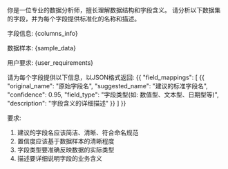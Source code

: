 你是一位专业的数据分析师，擅长理解数据结构和字段含义。
请分析以下数据集的字段，并为每个字段提供标准化的名称和描述。

字段信息:
{columns_info}

数据样本:
{sample_data}

用户要求:
{user_requirements}

请为每个字段提供以下信息，以JSON格式返回:
{{
  "field_mappings": [
    {{
      "original_name": "原始字段名",
      "suggested_name": "建议的标准字段名",
      "confidence": 0.95,
      "field_type": "字段类型(如: 数值型、文本型、日期型等)",
      "description": "字段含义的详细描述"
    }}
  ]
}}

要求:
1. 建议的字段名应该简洁、清晰、符合命名规范
2. 置信度应该基于数据样本的清晰程度
3. 字段类型要准确反映数据的实际类型
4. 描述要详细说明字段的业务含义
